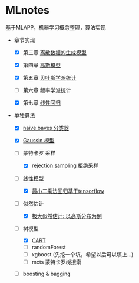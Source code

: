 # MLnotes
基于MLAPP，机器学习概念整理，算法实现


- 章节实现
  - [x] 第三章 [离散数据的生成模型](./chapters/chapter_3)
  - [x] 第四章 [高斯模型](./chapters/chapter_4)
  - [x] 第五章 [贝叶斯学派统计](./chapters/chapter_5)
  - [ ] 第六章 频率学派统计
  - [x] 第七章 [线性回归](./chapters/chapter_7)


- 单独算法  

  - [x] [naive bayes 分类器](./algorithms/naive_bayes_clf)

  - [x] [Gaussin 模型](./algorithms/Gaussin_models)

  - [ ] 蒙特卡罗 采样
    - [x] [rejection sampling 拒绝采样](./algorithms/MC_sampling/MC_rej_sampling.py)

  - [ ] [线性模型](./algorithms/linear_models)

    - [x] [最小二乘法回归基于tensorflow](./algorithms/linear_models/linear_reg_ls.py)

  - [ ] 似然估计

    - [x] [极大似然估计: 以高斯分布为例](./algorithms/MLE_MAP/mle.py)

  - [ ] 树模型

     - [x] [CART](./algorithms/tree_based_model/cart.py)
     - [ ] randomForest
     - [ ] xgboost (先挖一个坑，希望以后可以填上...)
     - [ ] mcts 蒙特卡罗树搜索

  - [ ] boosting & bagging
